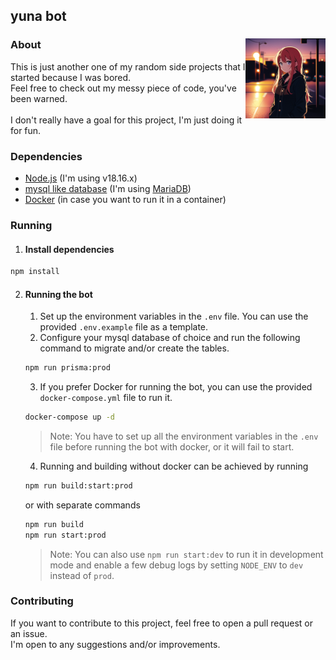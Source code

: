 ## yuna bot

### About  <img src="./img/yuna.png" height="128" width="128" align="right">
This is just another one of my random side projects that I started because I was bored.<br>
Feel free to check out my messy piece of code, you've been warned.<br>
<br>
I don't really have a goal for this project, I'm just doing it for fun.<br>

### Dependencies
- [Node.js](https://nodejs.org/en/) (I'm using v18.16.x)
- [mysql like database](https://www.mysql.com/) (I'm using [MariaDB](https://mariadb.org/))
- [Docker](https://www.docker.com/) (in case you want to run it in a container)

### Running

1. #### Install dependencies
```bash
npm install
```

2. #### Running the bot
    1. Set up the environment variables in the `.env` file. You can use the provided `.env.example` file as a template.
    2. Configure your mysql database of choice and run the following command to migrate and/or create the tables.
    ```bash
    npm run prisma:prod
    ```
    3. If you prefer Docker for running the bot, you can use the provided `docker-compose.yml` file to run it.
    ```bash
    docker-compose up -d
    ```
   
   > Note: You have to set up all the environment variables in the `.env` file before running the bot with docker, or it will fail to start.

    4. Running and building without docker can be achieved by running
    ```bash
    npm run build:start:prod
    ```
    or with separate commands
    ```bash
    npm run build
    npm run start:prod
    ```
   
    > Note: You can also use `npm run start:dev` to run it in development mode and enable a few debug logs by setting `NODE_ENV` to `dev` instead of `prod`.

### Contributing
If you want to contribute to this project, feel free to open a pull request or an issue.<br>
I'm open to any suggestions and/or improvements.
   
